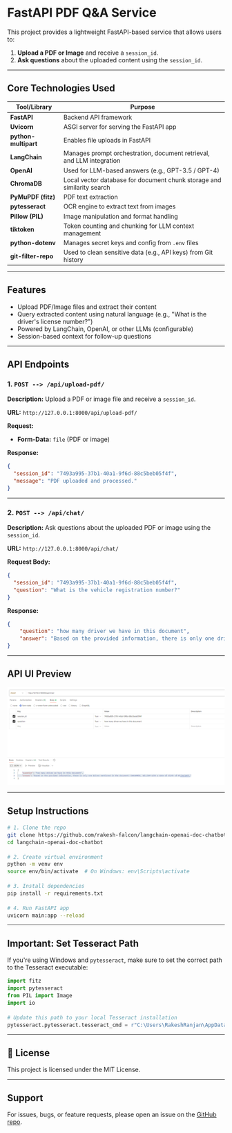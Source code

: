 # FastAPI PDF Q&A Service

This project provides a lightweight FastAPI-based service that allows users to:

1. **Upload a PDF or Image** and receive a `session_id`.
2. **Ask questions** about the uploaded content using the `session_id`.

---

## Core Technologies Used

| Tool/Library         | Purpose                                                                 |
|----------------------|-------------------------------------------------------------------------|
| **FastAPI**          | Backend API framework                                                   |
| **Uvicorn**          | ASGI server for serving the FastAPI app                                 |
| **python-multipart** | Enables file uploads in FastAPI                                         |
| **LangChain**        | Manages prompt orchestration, document retrieval, and LLM integration   |
| **OpenAI**           | Used for LLM-based answers (e.g., GPT-3.5 / GPT-4)                      |
| **ChromaDB**         | Local vector database for document chunk storage and similarity search  |
| **PyMuPDF (fitz)**   | PDF text extraction                                                     |
| **pytesseract**      | OCR engine to extract text from images                                  |
| **Pillow (PIL)**     | Image manipulation and format handling                                  |
| **tiktoken**         | Token counting and chunking for LLM context management                  |
| **python-dotenv**    | Manages secret keys and config from `.env` files                        |
| **git-filter-repo**  | Used to clean sensitive data (e.g., API keys) from Git history          |

---
## Features

- Upload PDF/Image files and extract their content
- Query extracted content using natural language (e.g., "What is the driver's license number?")
- Powered by LangChain, OpenAI, or other LLMs (configurable)
- Session-based context for follow-up questions

---

## API Endpoints

### 1. `POST --> /api/upload-pdf/`

**Description:** Upload a PDF or image file and receive a `session_id`.

**URL:** `http://127.0.0.1:8000/api/upload-pdf/`

**Request:**

- **Form-Data:** `file` (PDF or image)

**Response:**
```json
{
  "session_id": "7493a995-37b1-40a1-9f6d-88c5beb05f4f",
  "message": "PDF uploaded and processed."
}
```

---

### 2. `POST --> /api/chat/`

**Description:** Ask questions about the uploaded PDF or image using the `session_id`.

**URL:** `http://127.0.0.1:8000/api/chat/`

**Request Body:**
```json
{
  "session_id": "7493a995-37b1-40a1-9f6d-88c5beb05f4f",
  "question": "What is the vehicle registration number?"
}
```

**Response:**
```json
{
    "question": "how many driver we have in this document",
    "answer": "Based on the provided information, there is only one driver mentioned in the document: CHAVARRIA, WILLIAM with a date of birth of 07/24/1977."
}
```

---

## API UI Preview

![POST /api/chat/](image.png)

---

## Setup Instructions

```bash
# 1. Clone the repo
git clone https://github.com/rakesh-falcon/langchain-openai-doc-chatbot.git
cd langchain-openai-doc-chatbot

# 2. Create virtual environment
python -m venv env
source env/bin/activate  # On Windows: env\Scripts\activate

# 3. Install dependencies
pip install -r requirements.txt

# 4. Run FastAPI app
uvicorn main:app --reload
```

---

## Important: Set Tesseract Path

If you're using Windows and `pytesseract`, make sure to set the correct path to the Tesseract executable:

```python
import fitz
import pytesseract
from PIL import Image
import io

# Update this path to your local Tesseract installation
pytesseract.pytesseract.tesseract_cmd = r"C:\Users\RakeshRanjan\AppData\Local\Programs\Tesseract-OCR\tesseract.exe"
```

---

## 📄 License

This project is licensed under the MIT License.

---

## Support

For issues, bugs, or feature requests, please open an issue on the [GitHub repo](https://github.com/rakesh-falcon/langchain-openai-doc-chatbot).